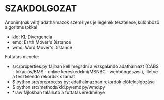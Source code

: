 # SZAKDOLGOZAT
Anonim(nak vélt) adathalmazok személyes jellegének tesztelése, különböző algoritmusokkal
 - kld: KL-Divergencia
 - emd: Earth Mover's Distance
 - wmd: Word Mover's Distance

Futtatás menete:
- src/properties.py fájlban kell megadni a vizsgálandó adathalmazt (CABS - lokációs/BMS - online kereskedelmi/MSNBC - webböngészési), illetve a tesztelendő rekordok számát
- $ python src/preprocess.py: adathalmazban rekordok előfeldolgozása
- $ python src/methods/kld.py/emd.py/wmd.py
- *raw fájlokban található a futtatás eredménye
